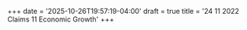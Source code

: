 +++
date = '2025-10-26T19:57:19-04:00'
draft = true
title = '24 11 2022 Claims 11 Economic Growth'
+++
